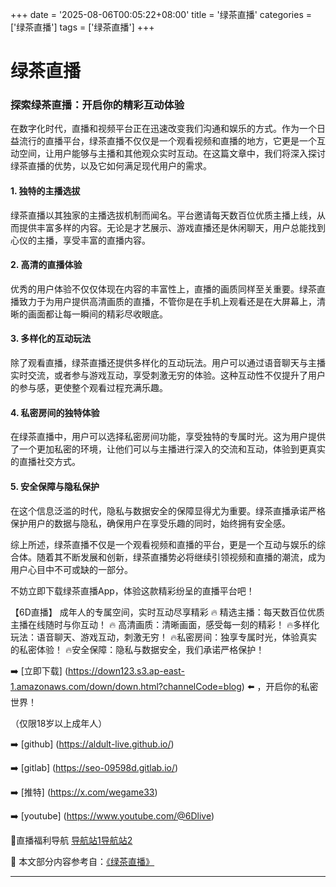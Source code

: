 +++
date = '2025-08-06T00:05:22+08:00'
title = '绿茶直播'
categories = ['绿茶直播']
tags = ['绿茶直播']
+++

# 绿茶直播

### 探索绿茶直播：开启你的精彩互动体验

在数字化时代，直播和视频平台正在迅速改变我们沟通和娱乐的方式。作为一个日益流行的直播平台，绿茶直播不仅仅是一个观看视频和直播的地方，它更是一个互动空间，让用户能够与主播和其他观众实时互动。在这篇文章中，我们将深入探讨绿茶直播的优势，以及它如何满足现代用户的需求。

#### 1. 独特的主播选拔

绿茶直播以其独家的主播选拔机制而闻名。平台邀请每天数百位优质主播上线，从而提供丰富多样的内容。无论是才艺展示、游戏直播还是休闲聊天，用户总能找到心仪的主播，享受丰富的直播内容。

#### 2. 高清的直播体验

优秀的用户体验不仅仅体现在内容的丰富性上，直播的画质同样至关重要。绿茶直播致力于为用户提供高清画质的直播，不管你是在手机上观看还是在大屏幕上，清晰的画面都让每一瞬间的精彩尽收眼底。

#### 3. 多样化的互动玩法

除了观看直播，绿茶直播还提供多样化的互动玩法。用户可以通过语音聊天与主播实时交流，或者参与游戏互动，享受刺激无穷的体验。这种互动性不仅提升了用户的参与感，更使整个观看过程充满乐趣。

#### 4. 私密房间的独特体验

在绿茶直播中，用户可以选择私密房间功能，享受独特的专属时光。这为用户提供了一个更加私密的环境，让他们可以与主播进行深入的交流和互动，体验到更真实的直播社交方式。

#### 5. 安全保障与隐私保护

在这个信息泛滥的时代，隐私与数据安全的保障显得尤为重要。绿茶直播承诺严格保护用户的数据与隐私，确保用户在享受乐趣的同时，始终拥有安全感。

综上所述，绿茶直播不仅是一个观看视频和直播的平台，更是一个互动与娱乐的综合体。随着其不断发展和创新，绿茶直播势必将继续引领视频和直播的潮流，成为用户心目中不可或缺的一部分。

不妨立即下载绿茶直播App，体验这款精彩纷呈的直播平台吧！

【6D直播】
成年人的专属空间，实时互动尽享精彩
🔥 精选主播：每天数百位优质主播在线随时与你互动！
🔥 高清画质：清晰画面，感受每一刻的精彩！
🔥多样化玩法：语音聊天、游戏互动，刺激无穷！
🔥私密房间：独享专属时光，体验真实的私密体验！
🔥安全保障：隐私与数据安全，我们承诺严格保护！

➡️ [立即下载] (https://down123.s3.ap-east-1.amazonaws.com/down/down.html?channelCode=blog) ⬅️ ，开启你的私密世界！

（仅限18岁以上成年人）

➡️ [github] (https://aldult-live.github.io/)

➡️ [gitlab] (https://seo-09598d.gitlab.io/)

➡️ [推特] (https://x.com/wegame33)

➡️ [youtube] (https://www.youtube.com/@6Dlive)

🔞直播福利导航   [导航站1](https://webstack-86085a.gitlab.io/)[导航站2](https://onlygit123-2.github.io/)


📘 本文部分内容参考自：[《绿茶直播》](https://github.com/md25721/md)

---
